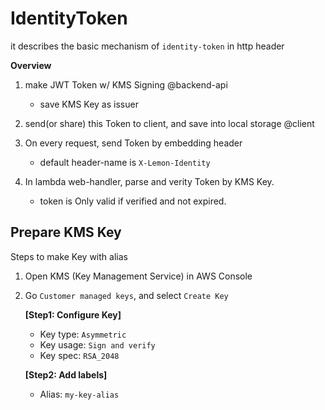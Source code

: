 # IdentityToken

it describes the basic mechanism of `identity-token` in http header

**Overview**

1. make JWT Token w/ KMS Signing @backend-api
    - save KMS Key as issuer

1. send(or share) this Token to client, and save into local storage @client    

1. On every request, send Token by embedding header
    - default header-name is `X-Lemon-Identity`

1. In lambda web-handler, parse and verity Token by KMS Key.
    - token is Only valid if verified and not expired.


## Prepare KMS Key

Steps to make Key with alias

1. Open KMS (Key Management Service) in AWS Console

1. Go `Customer managed keys`, and select `Create Key`

    **[Step1: Configure Key]**
    - Key type: `Asymmetric`
    - Key usage: `Sign and verify`
    - Key spec: `RSA_2048`

    **[Step2: Add labels]**
    - Alias: `my-key-alias`

